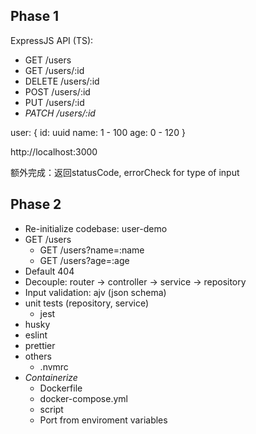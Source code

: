 ## Phase 1

ExpressJS API (TS):
- GET /users
- GET /users/:id
- DELETE /users/:id
- POST /users/:id
- PUT /users/:id
- _PATCH /users/:id_

user: {
  id: uuid
  name: 1 - 100
  age: 0 - 120
}

http://localhost:3000

额外完成：返回statusCode, errorCheck for type of input


## Phase 2

- Re-initialize codebase: user-demo
- GET /users
  - GET /users?name=:name
  - GET /users?age=:age
- Default 404
- Decouple: router -> controller -> service -> repository
- Input validation: ajv (json schema)
- unit tests (repository, service)
  - jest
- husky
- eslint
- prettier
- others
  - .nvmrc
- _Containerize_
  - Dockerfile
  - docker-compose.yml
  - script
  - Port from enviroment variables
